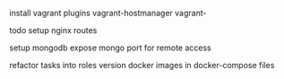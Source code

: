 install vagrant plugins
vagrant-hostmanager
vagrant-

todo
setup nginx routes

setup mongodb
expose mongo port for remote access

refactor tasks into roles
version docker images in docker-compose files
